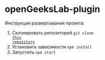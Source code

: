 # openGeeksLab-plugin

Инструкция развертывания проекта:
1. Склонировать репозиторий <code>git clone <a href ="https://github.com/EHoT-GH/openGeeksLab-TestTask.git">this repository</a></code>
2. Установить зависимости <code>npm install</code>
3. Запустить <code>npm start</code>
